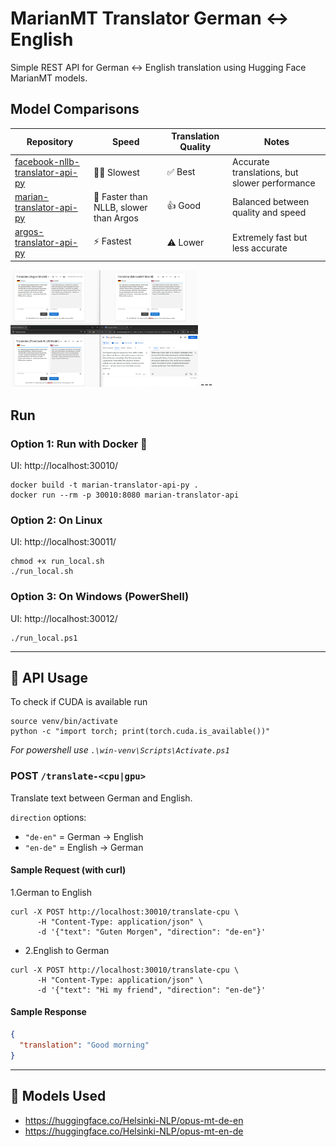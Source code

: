 # MarianMT Translator German ↔ English

Simple REST API for German ↔ English translation using Hugging Face MarianMT models.

## Model Comparisons

| Repository                                                                                    | Speed                                  | Translation Quality | Notes                                         |
|-----------------------------------------------------------------------------------------------|----------------------------------------|---------------------|-----------------------------------------------|
| [facebook-nllb-translator-api-py](https://github.com/jmaycon/facebook-nllb-translator-api-py) | 🚶‍♂️ Slowest                          | ✅ Best              | Accurate translations, but slower performance |
| [marian-translator-api-py](https://github.com/jmaycon/marian-translator-api-py)               | 🏃 Faster than NLLB, slower than Argos | 👍 Good             | Balanced between quality and speed            |
| [argos-translator-api-py](https://github.com/jmaycon/argos-translator-api-py)                 | ⚡ Fastest                              | ⚠️ Lower            | Extremely fast but less accurate              |

<img src="docs/imgs/comparison-translators.png" alt="comparison" width="300"/>
---

## Run

### Option 1: Run with Docker 🐳

UI: http://localhost:30010/

```shell
docker build -t marian-translator-api-py .
docker run --rm -p 30010:8080 marian-translator-api 
```

### Option 2: On Linux

UI: http://localhost:30011/

```shell
chmod +x run_local.sh
./run_local.sh
```

### Option 3: On Windows (PowerShell)

UI: http://localhost:30012/

```shell
./run_local.ps1
```

---

## 🔁 API Usage

To check if CUDA is available run

```shell
source venv/bin/activate
python -c "import torch; print(torch.cuda.is_available())"
```
_For powershell use `.\win-venv\Scripts\Activate.ps1`_

### POST `/translate-<cpu|gpu>`

Translate text between German and English.

`direction` options:

- `"de-en"` = German → English
- `"en-de"` = English → German

#### Sample Request (with curl)

1.German to English

```shell
curl -X POST http://localhost:30010/translate-cpu \
      -H "Content-Type: application/json" \
      -d '{"text": "Guten Morgen", "direction": "de-en"}'
```

- 2.English to German

```shell
curl -X POST http://localhost:30010/translate-cpu \
      -H "Content-Type: application/json" \
      -d '{"text": "Hi my friend", "direction": "en-de"}'
```

#### Sample Response

```json
{
  "translation": "Good morning"
}
```
---

## 🧩 Models Used

- https://huggingface.co/Helsinki-NLP/opus-mt-de-en
- https://huggingface.co/Helsinki-NLP/opus-mt-en-de


